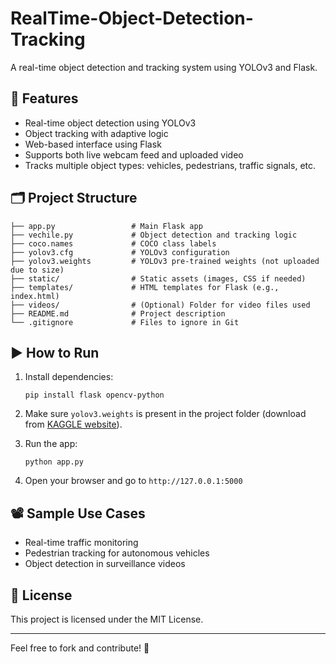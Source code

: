 # RealTime-Object-Detection-Tracking

A real-time object detection and tracking system using YOLOv3 and Flask.

## 📌 Features
- Real-time object detection using YOLOv3
- Object tracking with adaptive logic
- Web-based interface using Flask
- Supports both live webcam feed and uploaded video
- Tracks multiple object types: vehicles, pedestrians, traffic signals, etc.

## 🗂️ Project Structure
```
├── app.py                 # Main Flask app
├── vechile.py             # Object detection and tracking logic
├── coco.names             # COCO class labels
├── yolov3.cfg             # YOLOv3 configuration
├── yolov3.weights         # YOLOv3 pre-trained weights (not uploaded due to size)
├── static/                # Static assets (images, CSS if needed)
├── templates/             # HTML templates for Flask (e.g., index.html)
├── videos/                # (Optional) Folder for video files used
├── README.md              # Project description
└── .gitignore             # Files to ignore in Git
```

## ▶️ How to Run
1. Install dependencies:
   ```
   pip install flask opencv-python
   ```

2. Make sure `yolov3.weights` is present in the project folder (download from [KAGGLE website](https://www.kaggle.com/datasets/shivam316/yolov3-weights?resource=download)).

3. Run the app:
   ```
   python app.py
   ```

4. Open your browser and go to `http://127.0.0.1:5000`

## 📽️ Sample Use Cases
- Real-time traffic monitoring
- Pedestrian tracking for autonomous vehicles
- Object detection in surveillance videos

## 📄 License
This project is licensed under the MIT License.

---
Feel free to fork and contribute! 🔧
